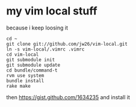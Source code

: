 my vim local stuff
==================

because i keep loosing it

    cd ~
    git clone git://github.com/jw26/vim-local.git
    ln -s vim-local/.vimrc .vimrc
    cd vim-local
    git submodule init
    git submodule update
    cd bundle/command-t
    rvm use system
    bundle install
    rake make

then https://gist.github.com/1634235 and install it
